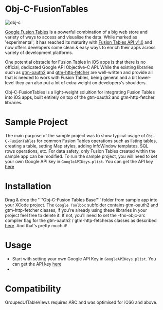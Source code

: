 Obj-C-FusionTables
==================

![obj-c](http://alwawee.com/wordpress/wp-content/uploads/2011/07/objc.png)


[Google Fusion Tables](http://www.google.com/drive/apps.html#fusiontables) is a powerful combination of a big web store and variety of ways to access and visualise the data. While marked as 'experimental', it has reached its maturity with [Fusion Tables API v1.0](https://developers.google.com/fusiontables/) and now offers developers some clean & easy ways to enrich their apps across variety of development platforms. 

One potential obstacle for Fusion Tables in iOS apps is that there is no official, dedicated Google API Objective-C API. While the existing libraries such as [gtm-oauth2](https://code.google.com/p/gtm-oauth2/) and [gtm-http-fetcher](https://code.google.com/p/gtm-http-fetcher/) are well-written and provide all that is needed to work with Fusion Tables, being general and a bit lower-level they can also put a lot of extra weight on developers's shoulders.

Obj-C-FusionTables is a light-weight soluition for integrating Fusion Tables into iOS apps, built entirely on top of the gtm-oauth2 and gtm-http-fetcher libraries. 

# Sample Project
The main purpose of the sample project was to show typical usage of ````Obj-C-FusionTables```` for common Fusion Tables operations such as listing tables, creating a table, setting Map styles, adding InfoWindow templates, SQL rows operations, etc. For data safety, only Fusion Tables created within the sample app can be modified.
To run the sample project, you will need to set your own Google API key in ````GoogleAPIKeys.plist````. You can get the API key [here](https://developers.google.com/fusiontables/docs/v1/using#APIKey)

# Installation
Drag & drop the ''''Obj-C-Fusion Tables Base'''' folder from sample app into your XCode project. The ````Google Toolbox```` subfolder contains gtm-oauth2 and gtm-http-fetcher classes, if you're already using these libraries in your project feel free to delete it. If not, you'll need to set the -fno-objc-arc compiler flag for the gtm-oauth2 /  gtm-http-fetcheras classes as described [here](https://code.google.com/p/gtm-http-fetcher/wiki/GTMHTTPFetcherIntroduction#Adding_the_Fetcher_to_Your_Project).
And that's pretty much it!

# Usage
* Start with setting your own Google API Key in ````GoogleAPIKeys.plist````. You can get the API key [here](https://developers.google.com/fusiontables/docs/v1/using#APIKey)
* 



# Compatibility
GroupedUITableViews requires ARC and was optimised for iOS6 and above.
